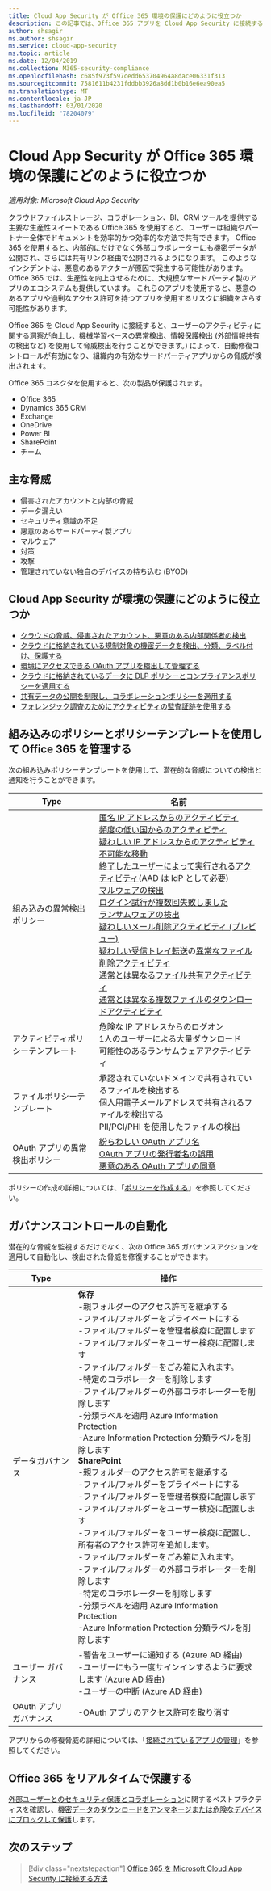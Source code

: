 ```yaml
---
title: Cloud App Security が Office 365 環境の保護にどのように役立つか
description: この記事では、Office 365 アプリを Cloud App Security に接続する利点について説明します。 API コネクタを使用して、使用状況を表示したり制御したりすることができます。
author: shsagir
ms.author: shsagir
ms.service: cloud-app-security
ms.topic: article
ms.date: 12/04/2019
ms.collection: M365-security-compliance
ms.openlocfilehash: c685f973f597cedd653704964a8dace06331f313
ms.sourcegitcommit: 7581611b4231fddbb3926a8dd1b0b16e6ea90ea5
ms.translationtype: MT
ms.contentlocale: ja-JP
ms.lasthandoff: 03/01/2020
ms.locfileid: "78204079"
---
```

# <a name="how-cloud-app-security-helps-protect-your-office-365-environment"></a>Cloud App Security が Office 365 環境の保護にどのように役立つか

*適用対象: Microsoft Cloud App Security*

クラウドファイルストレージ、コラボレーション、BI、CRM ツールを提供する主要な生産性スイートである Office 365 を使用すると、ユーザーは組織やパートナー全体でドキュメントを効率的かつ効率的な方法で共有できます。 Office 365 を使用すると、内部的にだけでなく外部コラボレーターにも機密データが公開され、さらには共有リンク経由で公開されるようになります。 このようなインシデントは、悪意のあるアクターが原因で発生する可能性があります。 Office 365 では、生産性を向上させるために、大規模なサードパーティ製のアプリのエコシステムも提供しています。 これらのアプリを使用すると、悪意のあるアプリや過剰なアクセス許可を持つアプリを使用するリスクに組織をさらす可能性があります。

Office 365 を Cloud App Security に接続すると、ユーザーのアクティビティに関する洞察が向上し、機械学習ベースの異常検出、情報保護検出 (外部情報共有の検出など) を使用して脅威検出を行うことができます。) によって、自動修復コントロールが有効になり、組織内の有効なサードパーティアプリからの脅威が検出されます。

Office 365 コネクタを使用すると、次の製品が保護されます。

- Office 365
- Dynamics 365 CRM
- Exchange
- OneDrive
- Power BI
- SharePoint
- チーム

## <a name="main-threats"></a>主な脅威

- 侵害されたアカウントと内部の脅威
- データ漏えい
- セキュリティ意識の不足
- 悪意のあるサードパーティ製アプリ
- マルウェア
- 対策
- 攻撃
- 管理されていない独自のデバイスの持ち込む (BYOD)

## <a name="how-cloud-app-security-helps-to-protect-your-environment"></a>Cloud App Security が環境の保護にどのように役立つか

- [クラウドの脅威、侵害されたアカウント、悪意のある内部関係者の検出](best-practices.md#detect-cloud-threats-compromised-accounts-malicious-insiders-and-ransomware)
- [クラウドに格納されている規制対象の機密データを検出、分類、ラベル付け、保護する](best-practices.md#discover-classify-label-and-protect-regulated-and-sensitive-data-stored-in-the-cloud)
- [環境にアクセスできる OAuth アプリを検出して管理する](manage-app-permissions.md)
- [クラウドに格納されているデータに DLP ポリシーとコンプライアンスポリシーを適用する](best-practices.md#enforce-dlp-and-compliance-policies-for-data-stored-in-the-cloud)
- [共有データの公開を制限し、コラボレーションポリシーを適用する](best-practices.md#limit-exposure-of-shared-data-and-enforce-collaboration-policies)
- [フォレンジック調査のためにアクティビティの監査証跡を使用する](best-practices.md#use-the-audit-trail-of-activities-for-forensic-investigations)

## <a name="control-office-365-with-built-in-policies-and-policy-templates"></a>組み込みのポリシーとポリシーテンプレートを使用して Office 365 を管理する

次の組み込みポリシーテンプレートを使用して、潜在的な脅威についての検出と通知を行うことができます。

| Type | 名前 |
| ---- | ---- |
| 組み込みの異常検出ポリシー | [匿名 IP アドレスからのアクティビティ](anomaly-detection-policy.md#activity-from-anonymous-ip-addresses)<br />[頻度の低い国からのアクティビティ](anomaly-detection-policy.md#activity-from-infrequent-country)<br />[疑わしい IP アドレスからのアクティビティ](anomaly-detection-policy.md#activity-from-suspicious-ip-addresses)<br />[不可能な移動](anomaly-detection-policy.md#impossible-travel)<br />[終了したユーザーによって実行されるアクティビティ](anomaly-detection-policy.md#activity-performed-by-terminated-user)(AAD は IdP として必要)<br />[マルウェアの検出](anomaly-detection-policy.md#malware-detection)<br />[ログイン試行が複数回失敗しました](anomaly-detection-policy.md#multiple-failed-login-attempts)<br />[ランサムウェアの検出](anomaly-detection-policy.md#ransomware-activity)<br />[疑わしいメール削除アクティビティ (プレビュー)](anomaly-detection-policy.md#suspicious-email-deletion-activity-preview)<br />[疑わしい受信トレイ転送](anomaly-detection-policy.md#suspicious-inbox-forwarding)の[異常なファイル削除アクティビティ](anomaly-detection-policy.md#unusual-activities-by-user)<br />[通常とは異なるファイル共有アクティビティ](anomaly-detection-policy.md#unusual-activities-by-user)<br />[通常とは異なる複数ファイルのダウンロードアクティビティ](anomaly-detection-policy.md#unusual-activities-by-user) |
| アクティビティポリシーテンプレート | 危険な IP アドレスからのログオン<br />1人のユーザーによる大量ダウンロード<br />可能性のあるランサムウェアアクティビティ |
| ファイルポリシーテンプレート | 承認されていないドメインで共有されているファイルを検出する<br />個人用電子メールアドレスで共有されるファイルを検出する<br />PII/PCI/PHI を使用したファイルの検出 |
| OAuth アプリの異常検出ポリシー | [紛らわしい OAuth アプリ名](app-permission-policy.md#oauth-app-anomaly-detection-policies)<br />[OAuth アプリの発行者名の誤用](app-permission-policy.md#oauth-app-anomaly-detection-policies)<br />[悪意のある OAuth アプリの同意](app-permission-policy.md#oauth-app-anomaly-detection-policies) |

ポリシーの作成の詳細については、「[ポリシーを作成する](control-cloud-apps-with-policies.md#create-a-policy)」を参照してください。

## <a name="automate-governance-controls"></a>ガバナンスコントロールの自動化

潜在的な脅威を監視するだけでなく、次の Office 365 ガバナンスアクションを適用して自動化し、検出された脅威を修復することができます。

| Type | 操作 |
| ---- | ---- |
| データガバナンス | **保存**<br /> -親フォルダーのアクセス許可を継承する<br /> -ファイル/フォルダーをプライベートにする<br /> -ファイル/フォルダーを管理者検疫に配置します<br /> -ファイル/フォルダーをユーザー検疫に配置します<br /> -ファイル/フォルダーをごみ箱に入れます。<br /> -特定のコラボレーターを削除します<br /> -ファイル/フォルダーの外部コラボレーターを削除します<br /> -分類ラベルを適用 Azure Information Protection<br /> -Azure Information Protection 分類ラベルを削除します<br /> **SharePoint**<br /> -親フォルダーのアクセス許可を継承する<br /> -ファイル/フォルダーをプライベートにする<br /> -ファイル/フォルダーを管理者検疫に配置します<br /> -ファイル/フォルダーをユーザー検疫に配置します<br /> -ファイル/フォルダーをユーザー検疫に配置し、所有者のアクセス許可を追加します。<br /> -ファイル/フォルダーをごみ箱に入れます。<br /> -ファイル/フォルダーの外部コラボレーターを削除します<br /> -特定のコラボレーターを削除します<br /> -分類ラベルを適用 Azure Information Protection<br /> -Azure Information Protection 分類ラベルを削除します |
| ユーザー ガバナンス | -警告をユーザーに通知する (Azure AD 経由)<br /> -ユーザーにもう一度サインインするように要求します (Azure AD 経由)<br /> -ユーザーの中断 (Azure AD 経由) |
| OAuth アプリガバナンス | -OAuth アプリのアクセス許可を取り消す |

アプリからの修復脅威の詳細については、「[接続されているアプリの管理](governance-actions.md)」を参照してください。

## <a name="protect-office-365-in-real-time"></a>Office 365 をリアルタイムで保護する

[外部ユーザーとのセキュリティ保護とコラボレーション](best-practices.md#secure-collaboration-with-external-users-by-enforcing-real-time-session-controls)に関するベストプラクティスを確認し、[機密データのダウンロードをアンマネージまたは危険なデバイスにブロックして保護](best-practices.md#block-and-protect-download-of-sensitive-data-to-unmanaged-or-risky-devices)します。

## <a name="next-steps"></a>次のステップ

> [!div class="nextstepaction"]
> [Office 365 を Microsoft Cloud App Security に接続する方法](connect-office-365-to-microsoft-cloud-app-security.md)
